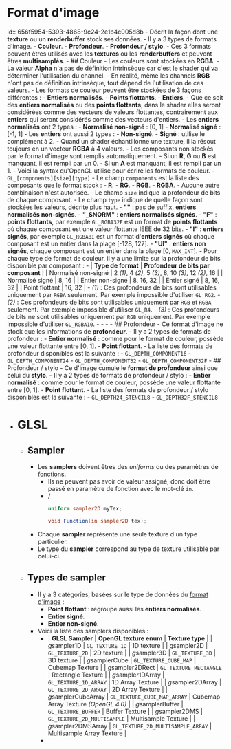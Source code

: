 # Format d'image
id:: 656f5954-5393-4868-9c24-2e1b4c005d8b
	- Décrit la façon dont une **texture** ou un **renderbuffer** stock ses données.
	- Il y a 3 types de formats d'image.
		- **Couleur**.
		- **Profondeur**.
		- **Profondeur / stylo**.
	- Ces 3 formats peuvent êtres utilisés avec les **textures** ou les **renderbuffers** et peuvent êtres **multisamplés**.
	- ## Couleur
		- Les couleurs sont stockées en **RGBA**.
		- La valeur **Alpha** n'a pas de définition intrinsèque car c'est le shader qui va déterminer l'utilisation du channel.
			- En réalité, même les channels **RGB** n'ont pas de définition intrinsèque, tout dépend de l'utilisation de ces valeurs.
		- Les formats de couleur peuvent être stockées de 3 façons différentes :
			- **Entiers normalisés**.
			- **Points flottants**.
			- **Entiers**.
		- Que ce soit des **entiers normalisés** ou des **points flottants**, dans le shader elles seront considérées comme des vecteurs de valeurs flottantes, contrairement aux **entiers** qui seront considérés comme des vecteurs d'entiers.
		- Les **entiers normalisés** ont 2 types :
			- **Normalisé non-signé** : [0, 1]
			- **Normalisé signé** : [-1, 1]
		- Les **entiers** ont aussi 2 types :
			- **Non-signé**.
			- **Signé** : utilise le complément à 2.
		- Quand un shader échantillonne une texture, il la résout toujours en un vecteur **RGBA** à 4 valeurs.
			- Les composants non stockés par le format d'image sont remplis automatiquement.
			- Si un **R**, **G** ou **B** est manquant, il est rempli par un 0.
			- Si un **A** est manquant, il est rempli par un 1.
		- Voici la syntax qu'OpenGL utilise pour écrire les formats de couleur.
			- `GL_[components][size][type]`
			- Le champ `components` est la liste des composants que le format stock :
				- **R**.
				- **RG**.
				- **RGB**.
				- **RGBA**.
				- Aucune autre combinaison n'est autorisée.
			- Le champ `size` indique la profondeur de bits de chaque composant.
			- Le champ `type` indique de quelle façon sont stockées les valeurs, décrite plus haut.
				- **""** : pas de suffix, **entiers normalisés non-signés**.
				- **"_SNORM"** : **entiers normalisés signés**.
				- **"F"** : **points flottants**, par exemple `GL_RGBA32F` est un format de **points flottants** où chaque composant est une valeur flottante IEEE de 32 bits.
				- **"I"** : **entiers signés**, par exemple `GL_RGBA8I` est un format d'**entiers signés** où chaque composant est un entier dans la plage [-128, 127].
				- **"UI"** : **entiers non signés**, chaque composant est un entier dans la plage [0, `MAX_INT`].
			- Pour chaque type de format de couleur, il y a une limite sur la profondeur de bits disponible  par composant :
				- | **Type de format** | **Profondeur de bits par composant** |
				  | Normalisé non-signé | 2 *(1)*, 4 *(2)*, 5 *(3)*, 8, 10 *(3)*, 12 *(2)*, 16 |
				  | Normalisé signé | 8, 16 |
				  | Entier non-signé | 8, 16, 32 |
				  | Entier signé | 8, 16, 32 |
				  | Point flottant | 16, 32 |
					- *(1)* : Ces profondeurs de bits sont utilisables uniquement par `RGBA` seulement. Par exemple impossible d'utiliser `GL_RG2`.
					- *(2)* : Ces profondeurs de bits sont utilisables uniquement par `RGB` et `RGBA` seulement. Par exemple impossible d'utiliser `GL_R4`.
					- *(3)* : Ces profondeurs de bits ne sont utilisables uniquement par `RGB` uniquement. Par exemple impossible d'utiliser `GL_RGBA10`.
			-
			-
			-
	- ## Profondeur
		- Ce format d'image ne stock que les informations de **profondeur**.
		- Il y a 2 types de formats de profondeur :
			- **Entier normalisé** : comme pour le format de couleur, possède une valeur flottante entre [0, 1].
			- **Point flottant**.
		- La liste des formats de profondeur disponibles est la suivante :
			- `GL_DEPTH_COMPONENT16`
			- `GL_DEPTH_COMPONENT24`
			- `GL_DEPTH_COMPONENT32`
			- `GL_DEPTH_COMPONENT32F`
	- ## Profondeur / stylo
		- Ce d'image cumule le **format de profondeur** ainsi que celui du **stylo**.
		- Il y a 2 types de formats de profondeur / stylo :
			- **Entier normalisé** : comme pour le format de couleur, possède une valeur flottante entre [0, 1].
			- **Point flottant**.
		- La liste des formats de profondeur / stylo disponibles est la suivante :
			- `GL_DEPTH24_STENCIL8`
			- `GL_DEPTH32F_STENCIL8`
- # GLSL
	- ## Sampler
		- Les **samplers** doivent êtres des *uniforms* ou des paramètres de fonctions.
			- Ils ne peuvent pas avoir de valeur assigné, donc doit être passé en paramètre de fonction avec le mot-clé `in`.
			- / 
			  ```glsl
			  uniform sampler2D myTex;
			  
			  void Function(in sampler2D tex);
			  ```
		- Chaque **sampler** représente une seule texture d'un type particulier.
		- Le type du **sampler** correspond au type de texture utilisable par celui-ci.
	- ## Types de sampler
		- Il y a 3 catégories, basées sur le type de données du [format d'image](((656f5954-5393-4868-9c24-2e1b4c005d8b))) :
			- **Point flottant** : regroupe aussi les **entiers normalisés**.
			- **Entier signé**.
			- **Entier non-signé**.
		- Voici la liste des samplers disponibles :
			- | **GLSL Sampler** | **OpenGL texture enum** | **Texture type** |
			  | *g*sampler1D | `GL_TEXTURE_1D` | 1D texture |
			  | *g*sampler2D | `GL_TEXTURE_2D` | 2D texture |
			  | *g*sampler3D | `GL_TEXTURE_3D` | 3D texture |
			  | *g*samplerCube | `GL_TEXTURE_CUBE_MAP` | Cubemap Texture |
			  | *g*sampler2DRect | `GL_TEXTURE_RECTANGLE` | Rectangle Texture |
			  | *g*sampler1DArray | `GL_TEXTURE_1D_ARRAY` | 1D Array Texture |
			  | *g*sampler2DArray | `GL_TEXTURE_2D_ARRAY` | 2D Array Texture |
			  | *g*samplerCubeArray | `GL_TEXTURE_CUBE_MAP_ARRAY` | Cubemap Array Texture *(OpenGL 4.0)* |
			  | *g*samplerBuffer | `GL_TEXTURE_BUFFER` | Buffer Texture |
			  | *g*sampler2DMS | `GL_TEXTURE_2D_MULTISAMPLE` | Multisample Texture |
			  | *g*sampler2DMSArray | `GL_TEXTURE_2D_MULTISAMPLE_ARRAY` | Multisample Array Texture |
			-